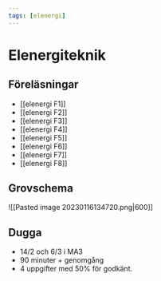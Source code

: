 ```yaml
---
tags: [elenergi]
---
```

# Elenergiteknik

## Föreläsningar
- [[elenergi F1]]
- [[elenergi F2]]
- [[elenergi F3]]
- [[elenergi F4]]
- [[elenergi F5]]
- [[elenergi F6]]
- [[elenergi F7]]
- [[elenergi F8]]



## Grovschema
![[Pasted image 20230116134720.png|600]]

## Dugga
- 14/2 och 6/3 i MA3
- 90 minuter + genomgång
- 4 uppgifter med 50% för godkänt.

